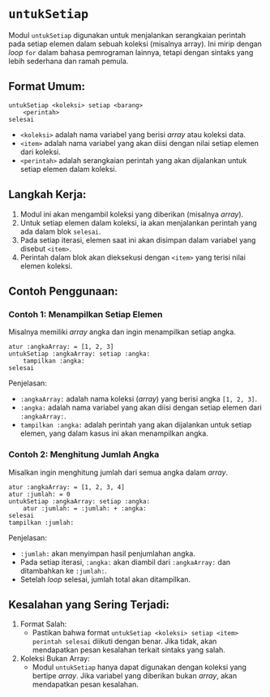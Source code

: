 # `untukSetiap`
Modul `untukSetiap` digunakan untuk menjalankan serangkaian perintah pada setiap elemen dalam sebuah koleksi (misalnya array). Ini mirip dengan _loop_ `for` dalam bahasa pemrograman lainnya, tetapi dengan sintaks yang lebih sederhana dan ramah pemula.

## Format Umum:
```earl
untukSetiap <koleksi> setiap <barang>
    <perintah>
selesai
```
- `<koleksi>` adalah nama variabel yang berisi _array_ atau koleksi data.
- `<item>` adalah nama variabel yang akan diisi dengan nilai setiap elemen dari koleksi.
- `<perintah>` adalah serangkaian perintah yang akan dijalankan untuk setiap elemen dalam koleksi.

## Langkah Kerja:
1. Modul ini akan mengambil koleksi yang diberikan (misalnya _array_).
2. Untuk setiap elemen dalam koleksi, ia akan menjalankan perintah yang ada dalam blok `selesai`.
3. Pada setiap iterasi, elemen saat ini akan disimpan dalam variabel yang disebut `<item>`.
4. Perintah dalam blok akan dieksekusi dengan `<item>` yang terisi nilai elemen koleksi.

## Contoh Penggunaan:
### Contoh 1: Menampilkan Setiap Elemen
Misalnya memiliki _array_ angka dan ingin menampilkan setiap angka.
```earl
atur :angkaArray: = [1, 2, 3]
untukSetiap :angkaArray: setiap :angka:
    tampilkan :angka:
selesai
```
Penjelasan:
- `:angkaArray:` adalah nama koleksi (_array_) yang berisi angka `[1, 2, 3]`.
- `:angka:` adalah nama variabel yang akan diisi dengan setiap elemen dari `:angkaArray:`.
- `tampilkan :angka:` adalah perintah yang akan dijalankan untuk setiap elemen, yang dalam kasus ini akan menampilkan angka.

### Contoh 2: Menghitung Jumlah Angka
Misalkan ingin menghitung jumlah dari semua angka dalam _array_.
```earl
atur :angkaArray: = [1, 2, 3, 4]
atur :jumlah: = 0
untukSetiap :angkaArray: setiap :angka:
    atur :jumlah: = :jumlah: + :angka:
selesai
tampilkan :jumlah:
```
Penjelasan:
- `:jumlah:` akan menyimpan hasil penjumlahan angka.
- Pada setiap iterasi, `:angka:` akan diambil dari `:angkaArray:` dan ditambahkan ke `:jumlah:`.
- Setelah _loop_ selesai, jumlah total akan ditampilkan.

## Kesalahan yang Sering Terjadi:
1. Format Salah:
   - Pastikan bahwa format `untukSetiap <koleksi> setiap <item> perintah selesai` diikuti dengan benar. Jika tidak, akan mendapatkan pesan kesalahan terkait sintaks yang salah.
2. Koleksi Bukan Array:
   - Modul `untukSetiap` hanya dapat digunakan dengan koleksi yang bertipe _array_. Jika variabel yang diberikan bukan _array_, akan mendapatkan pesan kesalahan.
